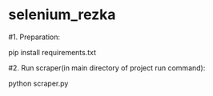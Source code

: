 # selenium_rezka
#1. Preparation:

  pip install requirements.txt

#2. Run scraper(in main directory of project run command):

  python scraper.py
